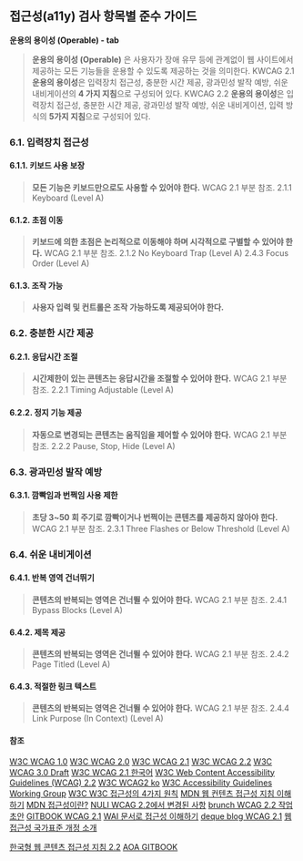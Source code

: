 ## 접근성(a11y) 검사 항목별 준수 가이드

**운용의 용이성 (Operable) - tab**
>**운용의 용이성 (Operable)** 은 사용자가 장애 유무 등에 관계없이 웹 사이트에서 제공하는 모든 기능들을 운용할 수 있도록 제공하는 것을 의미한다.
KWCAG 2.1 **운용의 용이성**은 입력장치 접근성, 충분한 시간 제공, 광과민성 발작 예방, 쉬운 내비게이션의 **4 가지 지침**으로 구성되어 있다.
KWCAG 2.2 **운용의 용이성**은 입력장치 접근성, 충분한 시간 제공, 광과민성 발작 예방, 쉬운 내비게이션, 입력 방식의 **5가지 지침**으로 구성되어 있다.

### 6.1. 입력장치 접근성

#### 6.1.1. 키보드 사용 보장
>**모든 기능은 키보드만으로도 사용할 수 있어야 한다.**
WCAG 2.1 부분 참조.
2.1.1 Keyboard (Level A)

#### 6.1.2. 초점 이동
>**키보드에 의한 초점은 논리적으로 이동해야 하며 시각적으로 구별할 수 있어야 한다.**
WCAG 2.1 부분 참조.
2.1.2 No Keyboard Trap (Level A)
2.4.3 Focus Order (Level A)

#### 6.1.3. 조작 가능
>**사용자 입력 및 컨트롤은 조작 가능하도록 제공되어야 한다.**

### 6.2. 충분한 시간 제공

#### 6.2.1. 응답시간 조절
>**시간제한이 있는 콘텐츠는 응답시간을 조절할 수 있어야 한다.**
WCAG 2.1 부분 참조.
2.2.1 Timing Adjustable (Level A)

#### 6.2.2. 정지 기능 제공
>**자동으로 변경되는 콘텐츠는 움직임을 제어할 수 있어야 한다.**
WCAG 2.1 부분 참조.
2.2.2 Pause, Stop, Hide (Level A)

### 6.3. 광과민성 발작 예방

#### 6.3.1. 깜빡임과 번쩍임 사용 제한
>**초당 3~50 회 주기로 깜빡이거나 번쩍이는 콘텐츠를 제공하지 않아야 한다.**
WCAG 2.1 부분 참조.
2.3.1 Three Flashes or Below Threshold (Level A)

### 6.4. 쉬운 내비게이션

#### 6.4.1. 반복 영역 건너뛰기
>**콘텐츠의 반복되는 영역은 건너뛸 수 있어야 한다.**
WCAG 2.1 부분 참조.
2.4.1 Bypass Blocks (Level A)

#### 6.4.2. 제목 제공
>**콘텐츠의 반복되는 영역은 건너뛸 수 있어야 한다.**
WCAG 2.1 부분 참조.
2.4.2 Page Titled (Level A)

#### 6.4.3. 적절한 링크 텍스트 
>**콘텐츠의 반복되는 영역은 건너뛸 수 있어야 한다.**
WCAG 2.1 부분 참조.
2.4.4 Link Purpose (In Context) (Level A)


#### 참조
[W3C WCAG 1.0](https://www.w3.org/TR/WCAG10/)
[W3C WCAG 2.0](https://www.w3.org/TR/WCAG20/)
[W3C WCAG 2.1](https://www.w3.org/TR/WCAG21/)
[W3C WCAG 2.2](https://www.w3.org/TR/WCAG22/)
[W3C WCAG 3.0 Draft](https://www.w3.org/TR/2021/WD-wcag-3.0-20210121/)
[W3C WCAG 2.1 한국어](http://www.kwacc.or.kr/WAI/wcag21/)
[W3C Web Content Accessibility Guidelines (WCAG) 2.2](https://www.w3.org/TR/WCAG22/)
[W3C WCAG2 ko](https://www.w3.org/WAI/standards-guidelines/ko#wcag2)
[W3C Accessibility Guidelines Working Group](https://www.w3.org/WAI/GL/)
[W3C W3C 접근성의 4가지 원칙](https://www.w3.org/TR/UNDERSTANDING-WCAG20/intro.html#introduction-fourprincs-head)
[MDN 웹 컨텐츠 접근성 지침 이해하기](https://developer.mozilla.org/ko/docs/Web/Accessibility/Understanding_WCAG)
[MDN 접근성이란?](https://developer.mozilla.org/ko/docs/Learn/Accessibility/What_is_accessibility#accessibility_guidelines_and_the_law)
[NULI WCAG 2.2에서 변경된 사항](https://nuli.navercorp.com/community/article/1133181)
[brunch WCAG 2.2 작업 초안](https://brunch.co.kr/@snclab/55)
[GITBOOK WCAG 2.1](https://a11y.gitbook.io/wcag/international-standards)
[WAI 문서로 접근성 이해하기](https://iyu88.github.io//a11y/2023/12/24/web-accessibility-1.html)
[deque blog WCAG 2.1](https://www.deque.com/blog/wcag-2-1-what-is-next-for-accessibility-guidelines/)
[웹접근성 국가표준 개정 소개](https://seculayerlab.tistory.com/m/48)

[한국형 웹 콘텐츠 접근성 지침 2.2](https://www.samsungfashion.com/webacc.do)
[AOA GITBOOK](https://aoa.gitbook.io/skymimo/undefined)